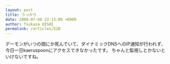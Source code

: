 ```yaml
---
layout: post
title: うっかり
date: 2008-07-08 22:13:09 +0900
author: Tsukasa OISHI
permalink: /articles/528
---
```


デーモンがいつの間にか死んでいて、ダイナミックDNSへのIP通知が行われず、今日一日kaeruspoonにアクセスできなかったです。
ちゃんと監視しとかないといけないですね。


